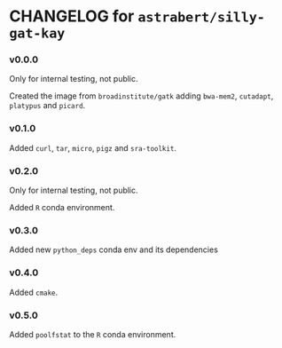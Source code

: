 # CHANGELOG for `astrabert/silly-gat-kay`

### v0.0.0

Only for internal testing, not public.

Created the image from `broadinstitute/gatk` adding `bwa-mem2`, `cutadapt`, `platypus` and `picard`.

### v0.1.0

Added `curl`, `tar`, `micro`, `pigz` and `sra-toolkit`.

### v0.2.0

Only for internal testing, not public.

Added `R` conda environment.

### v0.3.0

Added new `python_deps` conda env and its dependencies

### v0.4.0

Added `cmake`.

### v0.5.0

Added `poolfstat` to the `R` conda environment.

